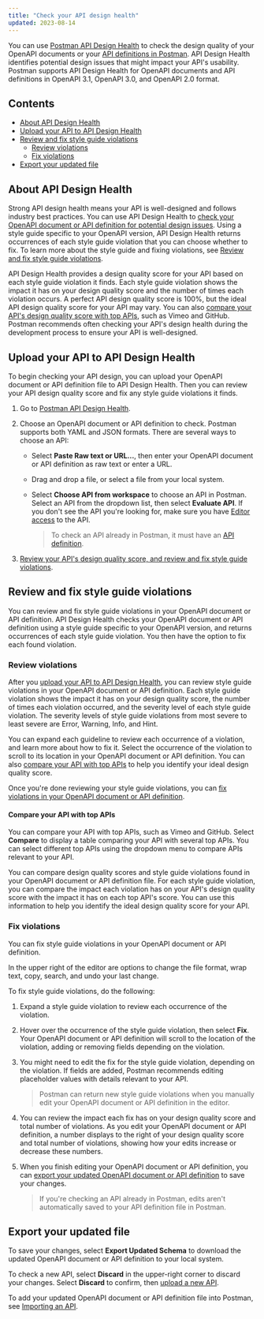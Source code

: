 ```yaml
---
title: "Check your API design health"
updated: 2023-08-14
---
```


You can use [Postman API Design Health](https://go.postman.co/api-design-health/) to check the design quality of your OpenAPI documents or your [API definitions in Postman](/docs/designing-and-developing-your-api/developing-an-api/defining-an-api/). API Design Health identifies potential design issues that might impact your API's usability. Postman supports API Design Health for OpenAPI documents and API definitions in OpenAPI 3.1, OpenAPI 3.0, and OpenAPI 2.0 format.

<!-- screenshot: hero image -->

## Contents

* [About API Design Health](#about-api-design-health)
* [Upload your API to API Design Health](#upload-your-api-to-api-design-health)
* [Review and fix style guide violations](#review-and-fix-style-guide-violations)
    * [Review violations](#review-violations)
    * [Fix violations](#fix-violations)
* [Export your updated file](#export-your-updated-file)

## About API Design Health

Strong API design health means your API is well-designed and follows industry best practices. You can use API Design Health to [check your OpenAPI document or API definition for potential design issues](#upload-your-api-to-api-design-health). Using a style guide specific to your OpenAPI version, API Design Health returns occurrences of each style guide violation that you can choose whether to fix. To learn more about the style guide and fixing violations, see [Review and fix style guide violations](#review-and-fix-style-guide-violations).

API Design Health provides a design quality score for your API based on each style guide violation it finds. Each style guide violation shows the impact it has on your design quality score and the number of times each violation occurs. A perfect API design quality score is 100%, but the ideal API design quality score for your API may vary. You can also [compare your API's design quality score with top APIs](#compare-your-api-with-top-apis), such as Vimeo and GitHub. Postman recommends often checking your API's design health during the development process to ensure your API is well-designed.

## Upload your API to API Design Health

To begin checking your API design, you can upload your OpenAPI document or API definition file to API Design Health. Then you can review your API design quality score and fix any style guide violations it finds.

1. Go to [Postman API Design Health](https://go.postman.co/api-design-health/).
1. Choose an OpenAPI document or API definition to check. Postman supports both YAML and JSON formats. There are several ways to choose an API:
    * Select **Paste Raw text or URL...**, then enter your OpenAPI document or API definition as raw text or enter a URL.
    * Drag and drop a file, or select a file from your local system.
    * Select **Choose API from workspace** to choose an API in Postman. Select an API from the dropdown list, then select **Evaluate API**. If you don't see the API you're looking for, make sure you have [Editor access](/docs/collaborating-in-postman/roles-and-permissions/#api-roles) to the API.

        > To check an API already in Postman, it must have an [API definition](/docs/designing-and-developing-your-api/developing-an-api/defining-an-api/).

    <!-- screenshot: adding screen -->

1. [Review your API's design quality score, and review and fix style guide violations](#review-and-fix-style-guide-violations).

## Review and fix style guide violations

You can review and fix style guide violations in your OpenAPI document or API definition. API Design Health checks your OpenAPI document or API definition using a style guide specific to your OpenAPI version, and returns occurrences of each style guide violation. You then have the option to fix each found violation.

### Review violations

After you [upload your API to API Design Health](#upload-your-api-to-api-design-health), you can review style guide violations in your OpenAPI document or API definition. Each style guide violation shows the impact it has on your design quality score, the number of times each violation occurred, and the severity level of each style guide violation. The severity levels of style guide violations from most severe to least severe are Error, Warning, Info, and Hint.

You can expand each guideline to review each occurrence of a violation, and learn more about how to fix it. Select the occurrence of the violation to scroll to its location in your OpenAPI document or API definition. You can also [compare your API with top APIs](#compare-your-api-with-top-apis) to help you identify your ideal design quality score.

<!-- screenshot: showing rule violations and how to expand -->

Once you're done reviewing your style guide violations, you can [fix violations in your OpenAPI document or API definition](#fix-violations).

#### Compare your API with top APIs

You can compare your API with top APIs, such as Vimeo and GitHub. Select **Compare** to display a table comparing your API with several top APIs. You can select different top APIs using the dropdown menu to compare APIs relevant to your API.

You can compare design quality scores and style guide violations found in your OpenAPI document or API definition file. For each style guide violation, you can compare the impact each violation has on your API's design quality score with the impact it has on each top API's score. You can use this information to help you identify the ideal design quality score for your API.

<!-- screenshot: comparing screen showing how to change top APIs -->

### Fix violations

You can fix style guide violations in your OpenAPI document or API definition.

In the upper right of the editor are options to change the file format, wrap text, copy, search, and undo your last change. <!-- might relocate this information -->

To fix style guide violations, do the following:

1. Expand a style guide violation to review each occurrence of the violation.
1. Hover over the occurrence of the style guide violation, then select **Fix**. Your OpenAPI document or API definition will scroll to the location of the violation, adding or removing fields depending on the violation.

    <!-- screenshot: selecting fix button -->

1. You might need to edit the fix for the style guide violation, depending on the violation. If fields are added, Postman recommends editing placeholder values with details relevant to your API.

    > Postman can return new style guide violations when you manually edit your OpenAPI document or API definition in the editor.

1. You can review the impact each fix has on your design quality score and total number of violations. As you edit your OpenAPI document or API definition, a number displays to the right of your design quality score and total number of violations, showing how your edits increase or decrease these numbers.

    <!-- screenshot: showing changes to design quality score and total violations -->

1. When you finish editing your OpenAPI document or API definition, you can [export your updated OpenAPI document or API definition](#export-your-updated-file) to save your changes.

    > If you're checking an API already in Postman, edits aren't automatically saved to your API definition file in Postman.

## Export your updated file

To save your changes, select **Export Updated Schema** to download the updated OpenAPI document or API definition to your local system.

<!-- screenshot: select export -->

To check a new API, select **Discard** in the upper-right corner to discard your changes. Select **Discard** to confirm, then [upload a new API](#upload-your-api-to-api-design-health).

<!-- screenshot: select discard -->

To add your updated OpenAPI document or API definition file into Postman, see [Importing an API](/docs/designing-and-developing-your-api/importing-an-api/).
